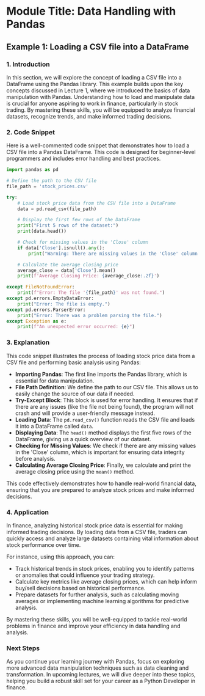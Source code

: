 # Module Title: Data Handling with Pandas

## Example 1: Loading a CSV file into a DataFrame

### 1. Introduction
In this section, we will explore the concept of loading a CSV file into a DataFrame using the Pandas library. This example builds upon the key concepts discussed in Lecture 1, where we introduced the basics of data manipulation with Pandas. Understanding how to load and manipulate data is crucial for anyone aspiring to work in finance, particularly in stock trading. By mastering these skills, you will be equipped to analyze financial datasets, recognize trends, and make informed trading decisions.

### 2. Code Snippet
Here is a well-commented code snippet that demonstrates how to load a CSV file into a Pandas DataFrame. This code is designed for beginner-level programmers and includes error handling and best practices.

```python
import pandas as pd

# Define the path to the CSV file
file_path = 'stock_prices.csv'

try:
    # Load stock price data from the CSV file into a DataFrame
    data = pd.read_csv(file_path)

    # Display the first few rows of the DataFrame
    print("First 5 rows of the dataset:")
    print(data.head())

    # Check for missing values in the 'Close' column
    if data['Close'].isnull().any():
        print("Warning: There are missing values in the 'Close' column.")

    # Calculate the average closing price
    average_close = data['Close'].mean()
    print(f'Average Closing Price: {average_close:.2f}')

except FileNotFoundError:
    print(f"Error: The file '{file_path}' was not found.")
except pd.errors.EmptyDataError:
    print("Error: The file is empty.")
except pd.errors.ParserError:
    print("Error: There was a problem parsing the file.")
except Exception as e:
    print(f"An unexpected error occurred: {e}")
```

### 3. Explanation
This code snippet illustrates the process of loading stock price data from a CSV file and performing basic analysis using Pandas:

- **Importing Pandas**: The first line imports the Pandas library, which is essential for data manipulation.
- **File Path Definition**: We define the path to our CSV file. This allows us to easily change the source of our data if needed.
- **Try-Except Block**: This block is used for error handling. It ensures that if there are any issues (like the file not being found), the program will not crash and will provide a user-friendly message instead.
- **Loading Data**: The `pd.read_csv()` function reads the CSV file and loads it into a DataFrame called `data`.
- **Displaying Data**: The `head()` method displays the first five rows of the DataFrame, giving us a quick overview of our dataset.
- **Checking for Missing Values**: We check if there are any missing values in the 'Close' column, which is important for ensuring data integrity before analysis.
- **Calculating Average Closing Price**: Finally, we calculate and print the average closing price using the `mean()` method.

This code effectively demonstrates how to handle real-world financial data, ensuring that you are prepared to analyze stock prices and make informed decisions.

### 4. Application
In finance, analyzing historical stock price data is essential for making informed trading decisions. By loading data from a CSV file, traders can quickly access and analyze large datasets containing vital information about stock performance over time.

For instance, using this approach, you can:
- Track historical trends in stock prices, enabling you to identify patterns or anomalies that could influence your trading strategy.
- Calculate key metrics like average closing prices, which can help inform buy/sell decisions based on historical performance.
- Prepare datasets for further analysis, such as calculating moving averages or implementing machine learning algorithms for predictive analysis.

By mastering these skills, you will be well-equipped to tackle real-world problems in finance and improve your efficiency in data handling and analysis.

### Next Steps
As you continue your learning journey with Pandas, focus on exploring more advanced data manipulation techniques such as data cleaning and transformation. In upcoming lectures, we will dive deeper into these topics, helping you build a robust skill set for your career as a Python Developer in finance.